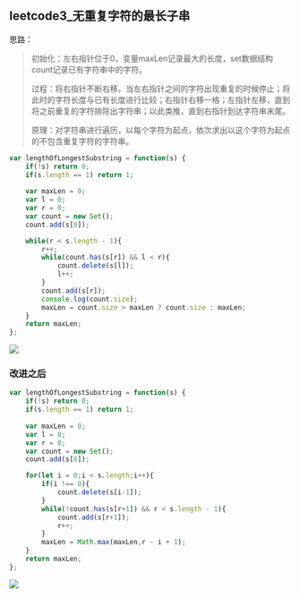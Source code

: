 ## leetcode3_无重复字符的最长子串



思路：

> 初始化：左右指针位于0，变量maxLen记录最大的长度，set数据结构count记录已有字符串中的字符。
>
> 过程：将右指针不断右移，当左右指针之间的字符出现重复的时候停止；将此时的字符长度与已有长度进行比较；右指针右移一格；左指针左移，直到将之前重复的字符排除出字符串；以此类推，直到右指针到达字符串末尾。
>
> 原理：对字符串进行遍历，以每个字符为起点，依次求出以这个字符为起点的不包含重复字符的字符串。

```javascript
var lengthOfLongestSubstring = function(s) {
    if(!s) return 0;
    if(s.length == 1) return 1;
    
    var maxLen = 0;
    var l = 0;
    var r = 0;
    var count = new Set();
    count.add(s[0]);

    while(r < s.length - 1){
        r++;
        while(count.has(s[r]) && l < r){
            count.delete(s[l]);
            l++;
        }
        count.add(s[r]);
        console.log(count.size);
        maxLen = count.size > maxLen ? count.size : maxLen;
    }
    return maxLen;
};
```

![](https://i.loli.net/2021/05/09/fyw6TecHuGJKAVr.png)


### 改进之后

```javascript
var lengthOfLongestSubstring = function(s) {
    if(!s) return 0;
    if(s.length == 1) return 1;
    
    var maxLen = 0;
    var l = 0;
    var r = 0;
    var count = new Set();
    count.add(s[0]);

    for(let i = 0;i < s.length;i++){
        if(i !== 0){
            count.delete(s[i-1]);
        }
        while(!count.has(s[r+1]) && r < s.length - 1){
            count.add(s[r+1]);
            r++;
        }
        maxLen = Math.max(maxLen,r - i + 1);
    }
    return maxLen;
};
```



![](https://i.loli.net/2021/05/09/j9YtOSsflU7ZFgx.png)

